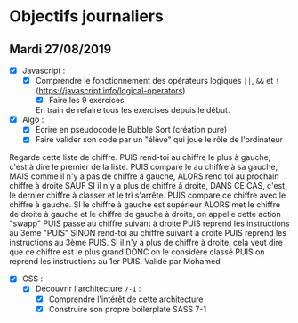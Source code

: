 # Objectifs journaliers

## Mardi 27/08/2019


* [x] Javascript :
  * [x] Comprendre le fonctionnement des opérateurs logiques `||`, `&&` et `!` (https://javascript.info/logical-operators)
    * [x] Faire les 9 exercices

    En train de refaire tous les exercises depuis le début.

* [x] Algo : 
  * [x] Ecrire en pseudocode le Bubble Sort (création pure)
  * [x] Faire valider son code par un "élève" qui joue le rôle de l'ordinateur

Regarde cette liste de chiffre.
PUIS rend-toi au chiffre le plus à gauche, c'est à dire le premier de la liste.
PUIS compare le au chiffre à sa gauche, 
MAIS comme il n'y a pas de chiffre à gauche, 
ALORS rend toi au prochain chiffre à droite 
SAUF SI il n'y a plus de chiffre à droite, DANS CE CAS, c'est le dernier chiffre à classer et le tri s'arrête.
PUIS compare ce chiffre avec le chiffre à gauche.
SI le chiffre à gauche est supérieur 
ALORS met le chiffre de droite à gauche et le chiffre de gauche à droite, on appelle cette action "swapp" 
PUIS passe au chiffre suivant à droite 
PUIS reprend les instructions au 3eme "PUIS"
SINON rend-toi au chiffre suivant à droite PUIS reprend les instructions au 3ème PUIS.
SI il n'y a plus de chiffre à droite, cela veut dire que ce chiffre est le plus grand 
DONC on le considère classé 
PUIS on reprend les instructions au 1er PUIS.
Validé par Mohamed


* [x] CSS : 
  * [x] Découvrir l'architecture `7-1` :
    * [x] Comprendre l'intérêt de cette architecture
    * [x] Construire son propre boilerplate SASS 7-1
